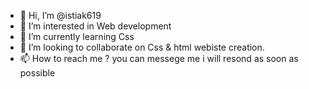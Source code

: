 - 👋 Hi, I’m @istiak619
- 👀 I’m interested in Web development
- 🌱 I’m currently learning Css
- 💞️ I’m looking to collaborate on Css & html webiste creation.
- 📫 How to reach me ? you can messege me i will resond as soon as possible

<!---
istiak619/istiak619 is a ✨ special ✨ repository because its `README.md` (this file) appears on your GitHub profile.
You can click the Preview link to take a look at your changes.
--->
